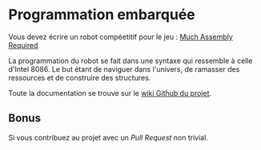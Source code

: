 # Programmation embarquée

Vous devez écrire un robot compéetitif pour le jeu :
[Much Assembly Required](//muchassemblyrequired.com)

La programmation du robot se fait dans une syntaxe qui ressemble à celle
d'Intel 8086. Le but étant de naviguer dans l'univers, de ramasser des
ressources et de construire des structures.

Toute la documentation se trouve sur le
[wiki Github du projet](//github.com/simon987/Much-Assembly-Required/wiki).

## Bonus

Si vous contribuez au projet avec un *Pull Request* non trivial.
